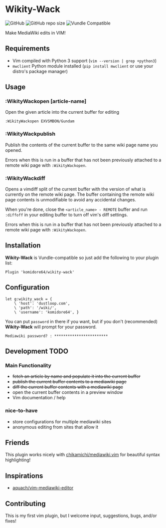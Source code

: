 # Wikity-Wack

![GitHub](https://img.shields.io/github/license/komidore64/wikity-wack)
![GitHub repo size](https://img.shields.io/github/repo-size/komidore64/wikity-wack)
![Vundle Compatible](https://img.shields.io/badge/Vundle.vim-compatible-yellow)

Make MediaWiki edits in VIM!

## Requirements

- Vim compiled with Python 3 support (`vim --version | grep +python3`)
- `mwclient` Python module installed (`pip install mwclient` or use your
  distro's package manager)

## Usage

### **:WikityWackopen [article-name]**

Open the given article into the current buffer for editing

```vim
:WikityWackopen EXVSMBON/Gundam
```

### **:WikityWackpublish**

Publish the contents of the current buffer to the same wiki page name you
opened.

Errors when this is run in a buffer that has not been previously attached
to a remote wiki page with `:WikityWackopen`.

### **:WikityWackdiff**

Opens a vimdiff split of the current buffer with the version of what is
currently on the remote wiki page. The buffer containing the remote wiki
page contents is unmodifiable to avoid any accidental changes.

When you're done, close the `<article_name> - REMOTE` buffer and run
`:diffoff` in your editing buffer to turn off vim's diff settings.

Errors when this is run in a buffer that has not been previously attached
to a remote wiki page with `:WikityWackopen`.

## Installation

**Wikity-Wack** is Vundle-compatible so just add the following to your plugin list:

```vim
Plugin 'komidore64/wikity-wack'
```

## Configuration

```vim
let g:wikity_wack = {
    \ 'host': 'dustloop.com',
    \ 'path': '/wiki/',
    \ 'username': 'komidore64', }
```

You can put `password` in there if you want, but if you don't
(recommended) **Wikity-Wack** will prompt for your password.

```
Mediawiki password? : ************************
```

## Development TODO

### Main Functionality

- ~~fetch an article by name and populate it into the current buffer~~
- ~~publish the current buffer contents to a mediawiki page~~
- ~~diff the current buffer contents with a mediawiki page~~
- open the current buffer contents in a preview window
- Vim documentation / help

### nice-to-have

- store configurations for multiple mediawiki sites
- anonymous editing from sites that allow it

## Friends

This plugin works nicely with
[chikamichi/mediawiki.vim](https://github.com/chikamichi/mediawiki.vim)
for beautiful syntax highlighting!

## Inspirations

- [aquach/vim-mediawiki-editor](https://github.com/aquach/vim-mediawiki-editor)

## Contributing

This is my first vim plugin, but I welcome input, suggestions, bugs,
and/or fixes!
